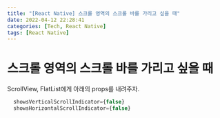 ```yaml
---
title: "[React Native] 스크롤 영역의 스크롤 바를 가리고 싶을 때"
date: 2022-04-12 22:28:41
categories: [Tech, React Native]
tags: [React Native]
---
```


# 스크롤 영역의 스크롤 바를 가리고 싶을 때

ScrollView, FlatList에게 아래의 props를 내려주자.

```jsx
  showsVerticalScrollIndicator={false}
  showsHorizontalScrollIndicator={false}
```
